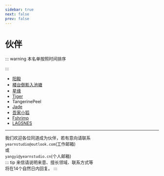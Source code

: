 ```yaml
---
sidebar: true
next: false
prev: false
---
```


# 伙伴


::: warning 本名单按照时间排序

:::
- [阳毅](/peoples/yangyi)
- [楼台倒影入池塘](/peoples/ltdy)
- [星缘](/peoples/xy)
- [Tiger](/peoples/tiger)
- TangerinePeel
- [Jade](/peoples/jade)
- [吾家小狐](/peoples/wjxh)
- [Fshrimp](/peoples/fshrimp)
- [LAGSNES](/peoples/lagsnes)


***
我们欢迎各位同道成为伙伴，若有意向请联系<br>
`yearnstudio@outlook.com`(工作邮箱)<br>
或<br>
`yangyi@yearnstudio.cn`(个人邮箱)<br>
::: tip 来信请说明来意、擅长领域、联系方式等<br>
将在14个自然日内回复。
:::
